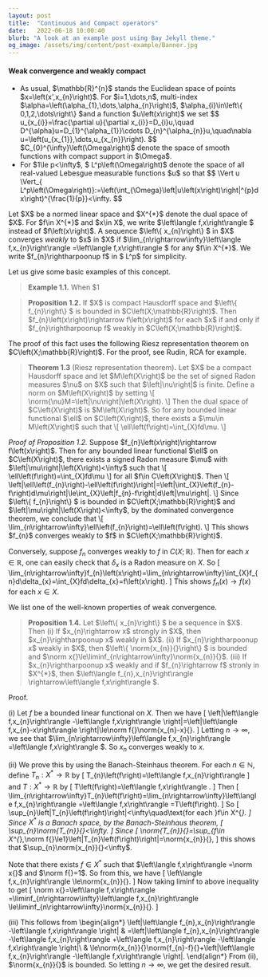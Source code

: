 ```yaml
---
layout: post
title:  "Continuous and Compact operators"
date:   2022-06-18 10:00:40
blurb: "A look at an example post using Bay Jekyll theme."
og_image: /assets/img/content/post-example/Banner.jpg
---
```



 

#### Weak convergence and weakly compact
<div>
 <ul>
<li>
As usual, $\mathbb{R}^{n}$ stands the Euclidean space of points $x=\left(x',x_{n}\right)$.
For $i=1,\dots,n$, multi-index $\alpha=\left(\alpha_{1},\dots,\alpha_{n}\right)$,
$\alpha_{i}\in\left\{ 0,1,2,\dots\right\} $and a function $u\left(x\right)$
we set 
$$
u_{x_{i}}=\frac{\partial u}{\partial x_{i}}=D_{i}u,\quad D^{\alpha}u=D_{1}^{\alpha_{1}}\cdots D_{n}^{\alpha_{n}}u,\quad\nabla u=\left(u_{x_{1}},\dots,u_{x_{n}}\right).
$$
 $C_{0}^{\infty}\left(\Omega\right)$ denote the space of smooth functions
with compact support in $\Omega$. 
 </li>
<li>
  For $1\le p<\infty$, $ L^p\left(\Omega\right)$ denote the space
of all real-valued Lebesgue measurable functions $u$ so that 
$$
\Vert u \Vert_{ L^p\left(\Omega\right)}:=\left(\int_{\Omega}\left|u\left(x\right)\right|^{p}dx\right)^{\frac{1}{p}}<\infty.
$$
 </li>
 </ul>
</div>

<div>
   Let $X$ be a normed linear space and $X^{*}$ denote the dual space
of $X$. For $f\in X^{*}$ and $x\in X$, we write $\left\langle f,x\right\rangle $
instead of $f\left(x\right)$. A sequence $\left\{ x_{n}\right\} $
   in $X$ converges <em>weakly </em> to $x$ in $X$ if $\lim_{n\rightarrow\infty}\left\langle f,x_{n}\right\rangle =\left\langle f,x\right\rangle $
for any $f\in X^{*}$. We write $f_{n}\rightharpoonup f$ in $ L^p$
for simplicity. 
</div>

Let us give some basic examples of this concept.
<blockquote> 
 <div> <strong> Example 1.1.</strong> 
When $1<p<\infty$, note that $\left[ L^p\left(\Omega\right)\right]^{\prime}= L^{p^{\prime}}\left(\Omega\right)$
where $\frac{1}{p}+\frac{1}{p^{\prime}}=1$. Then a sequence $\left\{ f_{n}\right\} $
in $ L^p\left(\Omega\right)$ converges weakly to $f$ if $\left\langle l,f_{n}\right\rangle \rightarrow\left\langle l,f\right\rangle $
for any $l\in\left( L^p\left(\Omega\right)\right)^{\prime}$. By
the Riesz representation theorem on $ L^p$ spaces, there exists
$g\in L^{p^{\prime}}\left(\Omega\right)$ such that 
\[
l\left(f\right)=\int_{\Omega}fgdx\quad\text{for all }f\in L^p\left(\Omega\right).
\]
So $f_{n}\rightharpoonup f$ weakly in $ L^p$ if and only if 
\[
\lim_{n\rightarrow\infty}\int_{\Omega}f_{n}gdx=\int_{\Omega}fgdx
\]
for any $g\in L^{p^{\prime}}\left(\Omega\right)$. 
 </div>
</blockquote>

<blockquote><div> <strong>Proposition 1.2.</strong>  If $X$ is compact Hausdorff
space and $\left\{ f_{n}\right\} $ is bounded in $C\left(X;\mathbb{R}\right)$.
Then $f_{n}\left(x\right)\rightarrow f\left(x\right)$ for each $x$
if and only if $f_{n}\rightharpoonup f$ weakly in $C\left(X;\mathbb{R}\right)$.
 </div>
</blockquote>

<div>
 The proof of this fact uses the following  Riesz representation theorem
on $C\left(X;\mathbb{R}\right)$. For the proof, see Rudin, RCA for
example. 
</div>

<blockquote><div> <strong> Theorem 1.3</strong> (Riesz representation theorem)<strong>.</strong>
 Let $X$ be a compact Hausdorff space and let $M\left(X\right)$
be the set of signed Radon measures $\nu$ on $X$ such that $\left|\nu\right|$
is finite. Define a norm on $M\left(X\right)$ by setting 
\[
\norm{\nu}M=\left|\nu\right|\left(X\right).
\]
Then the dual space of $C\left(X\right)$ is $M\left(X\right)$. So
for any bounded linear functional $\ell$ on $C\left(X\right)$, there
exists a $\mu\in M\left(X\right)$ such that 
\[
\ell\left(f\right)=\int_{X}fd\mu.
\]
 </div>
</blockquote>

<div>
 <em>Proof of Proposition 1.2.</em> Suppose $f_{n}\left(x\right)\rightarrow f\left(x\right)$. Then for
any bounded linear functional $\ell$ on $C\left(X\right)$, there
exists a signed Radon measure $\mu$ with $\left|\mu\right|\left(X\right)<\infty$
such that 
\[
\ell\left(f\right)=\int_{X}fd\mu
\]
for all $f\in C\left(X\right)$. Then 
\[
\left|\ell\left(f_{n}\right)-\ell\left(f\right)\right|=\left|\int_{X}\left(f_{n}-f\right)d\mu\right|\le\int_{X}\left|f_{n}-f\right|d\left|\mu\right|.
\]
Since $\left\{ f_{n}\right\} $ is bounded in $C\left(X;\mathbb{R}\right)$
and $\left|\mu\right|\left(X\right)<\infty$, by the dominated convergence
theorem, we conclude that 
\[
\lim_{n\rightarrow\infty}\ell\left(f_{n}\right)=\ell\left(f\right).
\]
This shows $f_{n}$ converges weakly to $f$ in $C\left(X;\mathbb{R}\right)$.

Conversely, suppose $f_{n}$ converges weakly to $f$ in $C\left(X;\mathbb{R}\right)$.
Then for each $x\in\mathbb{R}$, one can easily check that $\delta_{x}$
is a Radon measure on $X$. So 
\[
\lim_{n\rightarrow\infty}f_{n}\left(x\right)=\lim_{n\rightarrow\infty}\int_{X}f_{n}d\delta_{x}=\int_{X}fd\delta_{x}=f\left(x\right).
\]
This shows $f_{n}\left(x\right)\rightarrow f\left(x\right)$ for each
$x\in X$. 
</div>

We list one of the well-known properties of weak convergence. 
<blockquote><div><strong> Proposition 1.4.</strong> Let $\left\{ x_{n}\right\} $ be a sequence
in $X$. Then 
 (i) If $x_{n}\rightarrow x$ strongly in $X$, then $x_{n}\rightharpoonup x$
weakly in $X$. 
(ii) If $x_{n}\rightharpoonup x$ weakly in $X$, then $\left\{ \norm{x_{n}}{}\right\} $
is bounded and $\norm x{}\le\liminf_{n\rightarrow\infty}\norm{x_{n}}{}$.
(iii) If $x_{n}\rightharpoonup x$ weakly and if $f_{n}\rightarrow f$
stronly in $X^{*}$, then $\left\langle f_{n},x_{n}\right\rangle \rightarrow\left\langle f,x\right\rangle $. 
</div>
</blockquote>

Proof. <div>
(i) Let $f$ be a bounded linear functional on $X$. Then we have
\[
\left|\left\langle f,x_{n}\right\rangle -\left\langle f,x\right\rangle \right|=\left|\left\langle f,x_{n}-x\right\rangle \right|\le\norm f{}\norm{x_{n}-x}{}.
\]
Letting $n\rightarrow\infty$, we see that $\lim_{n\rightarrow\infty}\left\langle f,x_{n}\right\rangle =\left\langle f,x\right\rangle $.
So $x_{n}$ converges weakly to $x$. 

(ii) We prove this by using the Banach-Steinhaus theorem. For each
$n\in\mathbb{N}$, define $T_{n}:X^{*}\rightarrow\mathbb{R}$ by 
\[
T_{n}\left(f\right)=\left\langle f,x_{n}\right\rangle 
\]
and $T:X^{*}\rightarrow\mathbb{R}$ by 
\[
T\left(f\right)=\left\langle f,x\right\rangle .
\]
Then 
\[
\lim_{n\rightarrow\infty}T_{n}\left(f\right)=\lim_{n\rightarrow\infty}\left\langle f,x_{n}\right\rangle =\left\langle f,x\right\rangle =T\left(f\right).
\]
So 
\[
\sup_{n}\left|T_{n}\left(f\right)\right|<\infty\quad\text{for each }f\in X^{*}.
\]
Since $X^{*}$ is a Banach space, by the Banach-Steinhaus theorem,
\[
\sup_{n}\norm{T_{n}}{}<\infty.
\]
Since 
\[
\norm{T_{n}}{}=\sup_{f\in X^{*},\norm f{}\le1}\left|T_{n}\left(f\right)\right|=\norm{x_{n}}{},
\]
this shows that $\sup_{n}\norm{x_{n}}{}<\infty$. 

Note that there exists $f\in X^{*}$ such that $\left\langle f,x\right\rangle =\norm x{}$
and $\norm f{}=1$. So from this, we have 
\[
\left\langle f,x_{n}\right\rangle \le\norm{x_{n}}{}.
\]
Now taking liminf to above inequality to get 
\[
\norm x{}=\left\langle f,x\right\rangle =\liminf_{n\rightarrow\infty}\left\langle f,x_{n}\right\rangle \le\liminf_{n\rightarrow\infty}\norm{x_{n}}{}.
\]

(iii) This follows from 
\begin{align*}
\left|\left\langle f_{n},x_{n}\right\rangle -\left\langle f,x\right\rangle \right| & =\left|\left\langle f_{n},x_{n}\right\rangle -\left\langle f,x_{n}\right\rangle +\left\langle f,x_{n}\right\rangle -\left\langle f,x\right\rangle \right|\\
 & \le\norm{x_{n}}{}\norm{f_{n}-f}{}+\left|\left\langle f,x_{n}\right\rangle -\left\langle f,x\right\rangle \right|.
\end{align*}
From (ii), $\norm{x_{n}}{}$ is bounded. So letting $n\rightarrow\infty$,
we get the desired result. 
 </div>
